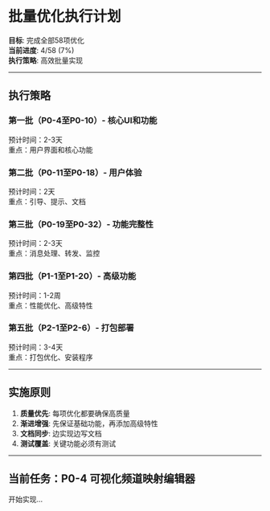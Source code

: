 # 批量优化执行计划

**目标**: 完成全部58项优化  
**当前进度**: 4/58 (7%)  
**执行策略**: 高效批量实现

---

## 执行策略

### 第一批（P0-4至P0-10）- 核心UI和功能
预计时间：2-3天  
重点：用户界面和核心功能

### 第二批（P0-11至P0-18）- 用户体验
预计时间：2天  
重点：引导、提示、文档

### 第三批（P0-19至P0-32）- 功能完整性
预计时间：2-3天  
重点：消息处理、转发、监控

### 第四批（P1-1至P1-20）- 高级功能
预计时间：1-2周  
重点：性能优化、高级特性

### 第五批（P2-1至P2-6）- 打包部署
预计时间：3-4天  
重点：打包优化、安装程序

---

## 实施原则

1. **质量优先**: 每项优化都要确保高质量
2. **渐进增强**: 先保证基础功能，再添加高级特性
3. **文档同步**: 边实现边写文档
4. **测试覆盖**: 关键功能必须有测试

---

## 当前任务：P0-4 可视化频道映射编辑器

开始实现...
